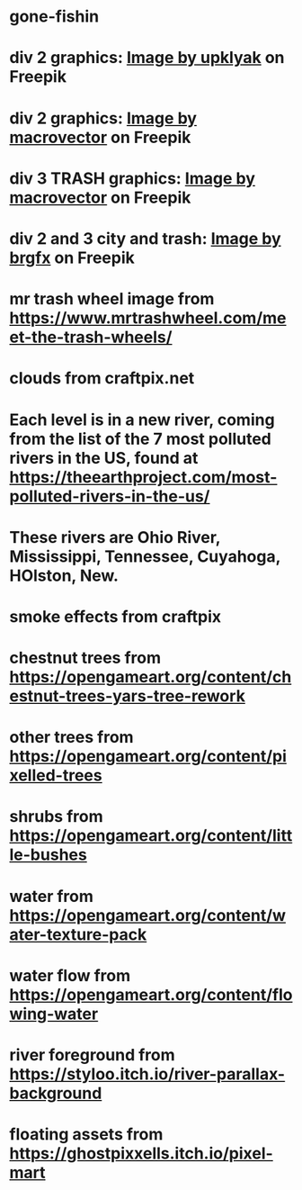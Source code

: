 # gone-fishin
# div 2 graphics: <a href="https://www.freepik.com/free-vector/seamless-game-ground-textures_28590580.htm#query=game%20asset&position=26&from_view=keyword&track=ais">Image by upklyak</a> on Freepik
# div 2 graphics: <a href="https://www.freepik.com/free-vector/computer-game-landscapes-collection_9586315.htm#query=game%20asset&position=41&from_view=keyword&track=ais">Image by macrovector</a> on Freepik
# div 3 TRASH graphics: <a href="https://www.freepik.com/free-vector/rotten-food-trash-containers-cartoon-set-fruits-vegetables-meat-products-unsuitable-use-isolated-vector-illustration_40275073.htm#query=trash&position=1&from_view=search&track=sph">Image by macrovector</a> on Freepik
# div 2 and 3 city and trash: <a href="https://www.freepik.com/free-vector/pollution-litter-rubbish-trash-objects-isolated_5982927.htm#query=trash&position=11&from_view=search&track=sph">Image by brgfx</a> on Freepik
# mr trash wheel image from https://www.mrtrashwheel.com/meet-the-trash-wheels/
# clouds from craftpix.net 
# Each level is in a new river, coming from the list of the 7 most polluted rivers in the US, found at https://theearthproject.com/most-polluted-rivers-in-the-us/
# These rivers are Ohio River, Mississippi, Tennessee, Cuyahoga, HOlston, New. 
# smoke effects from craftpix
# chestnut trees from https://opengameart.org/content/chestnut-trees-yars-tree-rework
# other trees from https://opengameart.org/content/pixelled-trees
# shrubs from https://opengameart.org/content/little-bushes
# water from https://opengameart.org/content/water-texture-pack
# water flow from https://opengameart.org/content/flowing-water

# river foreground from https://styloo.itch.io/river-parallax-background
# floating assets from https://ghostpixxells.itch.io/pixel-mart
